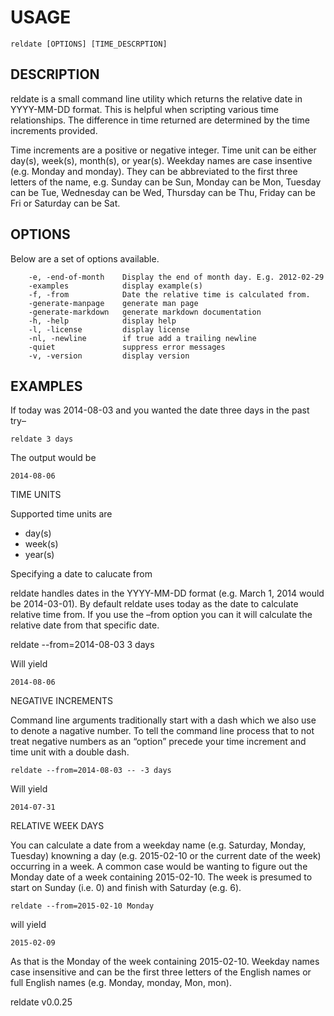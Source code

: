 
# USAGE

	reldate [OPTIONS] [TIME_DESCRPTION]

## DESCRIPTION


reldate is a small command line utility which returns the relative date in
YYYY-MM-DD format. This is helpful when scripting various time
relationships. The difference in time returned are determined by
the time increments provided.

Time increments are a positive or negative integer. Time unit can be
either day(s), week(s), month(s), or year(s). Weekday names are
case insentive (e.g. Monday and monday). They can be abbreviated
to the first three letters of the name, e.g. Sunday can be Sun, Monday
can be Mon, Tuesday can be Tue, Wednesday can be Wed, Thursday can
be Thu, Friday can be Fri or Saturday can be Sat.


## OPTIONS

Below are a set of options available.

```
    -e, -end-of-month    Display the end of month day. E.g. 2012-02-29
    -examples            display example(s)
    -f, -from            Date the relative time is calculated from.
    -generate-manpage    generate man page
    -generate-markdown   generate markdown documentation
    -h, -help            display help
    -l, -license         display license
    -nl, -newline        if true add a trailing newline
    -quiet               suppress error messages
    -v, -version         display version
```


## EXAMPLES


If today was 2014-08-03 and you wanted the date three days in the past try–

    reldate 3 days

The output would be

    2014-08-06

TIME UNITS

Supported time units are

+ day(s)
+ week(s)
+ year(s)

Specifying a date to calucate from

reldate handles dates in the YYYY-MM-DD format (e.g. March 1, 2014 would be
2014-03-01). By default reldate uses today as the date to calculate relative
time from. If you use the –from option you can it will calculate the
relative date from that specific date.

   reldate --from=2014-08-03 3 days

Will yield

    2014-08-06

NEGATIVE INCREMENTS

Command line arguments traditionally start with a dash which we also use to
denote a nagative number. To tell the command line process that to not treat
negative numbers as an “option” precede your time increment and time unit
with a double dash.

    reldate --from=2014-08-03 -- -3 days

Will yield

    2014-07-31

RELATIVE WEEK DAYS

You can calculate a date from a weekday name (e.g. Saturday, Monday, Tuesday)
knowning a day (e.g. 2015-02-10 or the current date of the week) occurring in
a week. A common case would be wanting to figure out the Monday date of a week
containing 2015-02-10. The week is presumed to start on Sunday (i.e. 0) and
finish with Saturday (e.g. 6).

    reldate --from=2015-02-10 Monday

will yield

    2015-02-09

As that is the Monday of the week containing 2015-02-10. Weekday names case
insensitive and can be the first three letters of the English names or full
English names (e.g. Monday, monday, Mon, mon).


reldate v0.0.25
